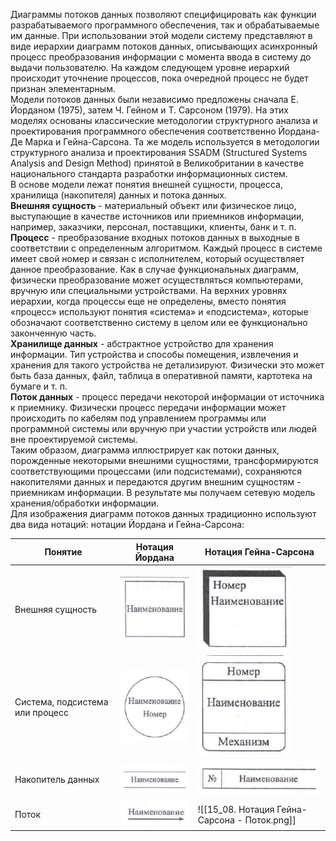 Диаграммы потоков данных позволяют специфицировать как функции разрабатываемого программного обеспечения, так и обрабатываемые им данные. При использовании этой модели систему представляют в виде иерархии диаграмм потоков данных, описывающих асинхронный процесс преобразования информации с момента ввода в систему до выдачи пользователю. На каждом следующем уровне иерархий происходит уточнение процессов, пока очередной процесс не будет признан элементарным.  
Модели потоков данных были независимо предложены сначала Е. Йорданом (1975), затем Ч. Гейном и Т. Сарсоном (1979). На этих моделях основаны классические методологии структурного анализа и проектирования программного обеспечения соответственно Йордана-Де Марка и Гейна-Сарсона. Та же модель используется в методологии структурного анализа и проектирования SSADM (Structured Systems Analysis and Design Method) принятой в Великобритании в качестве национального стандарта разработки информационных систем.  
В основе модели лежат понятия внешней сущности, процесса, хранилища (накопителя) данных и потока данных.  
**Внешняя сущность** - материальный объект или физическое лицо, выступающие в качестве источников или приемников информации, например, заказчики, персонал, поставщики, клиенты, банк и т. п.  
**Процесс** - преобразование входных потоков данных в выходные в соответствии с определенным алгоритмом. Каждый процесс в системе имеет свой номер и связан с исполнителем, который осуществляет данное преобразование. Как в случае функциональных диаграмм, физически преобразование может осуществляться компьютерами, вручную или специальными устройствами. На верхних уровнях иерархии, когда процессы еще не определены, вместо понятия «процесс» используют понятия «система» и «подсистема», которые обозначают соответственно систему в целом или ее функционально законченную часть.  
**Хранилище данных** - абстрактное устройство для хранения информации. Тип устройства и способы помещения, извлечения и хранения для такого устройства не детализируют. Физически это может быть база данных, файл, таблица в оперативной памяти, картотека на бумаге и т. п.  
**Поток данных** - процесс передачи некоторой информации от источника к приемнику. Физически процесс передачи информации может происходить по кабелям под управлением программы или программной системы или вручную при участии устройств или людей вне проектируемой системы.  
Таким образом, диаграмма иллюстрирует как потоки данных, порожденные некоторыми внешними сущностями, трансформируются соответствующими процессами (или подсистемами), сохраняются накопителями данных и передаются другим внешним сущностям - приемникам информации. В результате мы получаем сетевую модель хранения/обработки информации.  
Для изображения диаграмм потоков данных традиционно используют два вида нотаций: нотации Йордана и Гейна-Сарсона:

| Понятие                         | Нотация Йордана                                                                                                                              | Нотация Гейна-Сарсона                                                                                                                                    |
| ------------------------------- | -------------------------------------------------------------------------------------------------------------------------------------------- | -------------------------------------------------------------------------------------------------------------------------------------------------------- |
| Внешняя сущность                | ![Нотация Йордана - Внешняя сущность](../Pictures/15_01.%20Нотация%20Йордана%20-%20Внешняя%20сущность.png)                                   | ![Нотация Гейна-Сарсона - Внешняя сущность](../Pictures/15_05.%20Нотация%20Гейна-Сарсона%20-%20Внешняя%20сущность.png)                                   |
| Система, подсистема или процесс | ![Нотация Йордана - Система, подсистема или процесс](../Pictures/15_02.%20Нотация%20Йордана%20-%20Система,%20подсистема%20или%20процесс.png) | ![Нотация Гейна-Сарсона - Система, подсистема или процесс](../Pictures/15_06.%20Нотация%20Гейна-Сарсона%20-%20Система,%20подсистема%20или%20процесс.png) |
| Накопитель данных               | ![Нотация Йордана - Накопитель данных](../Pictures/15_03.%20Нотация%20Йордана%20-%20Накопитель%20данных.png)                                 | ![Нотация Гейна-Сарсона - Накопитель данных](../Pictures/15_07.%20Нотация%20Гейна-Сарсона%20-%20Накопитель%20данных.png)                                 |
| Поток                           | ![Нотация Йордана - Поток](../Pictures/15_04.%20Нотация%20Йордана%20-%20Поток.png)                                                           | ![[15_08. Нотация Гейна-Сарсона - Поток.png]]                                                                                                            |
